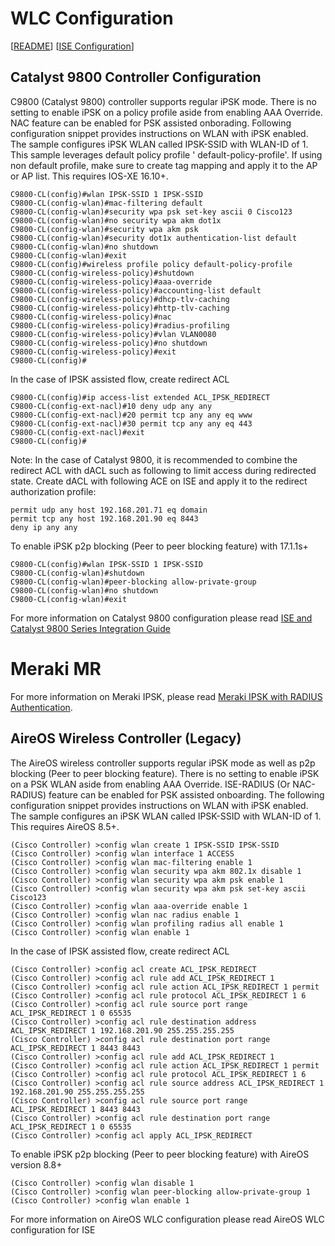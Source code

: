 # WLC Configuration

[[README](README.md)] [[ISE Configuration](ISE.md)]

## Catalyst 9800 Controller Configuration
C9800 (Catalyst 9800) controller supports regular iPSK mode. There is no setting to enable iPSK on a policy profile aside from enabling AAA Override. NAC feature can be enabled for PSK assisted onborading. Following configuration snippet provides instructions on WLAN with iPSK enabled. The sample configures iPSK WLAN called IPSK-SSID with WLAN-ID of 1. This sample leverages default policy profile ' default-policy-profile'. If using non default profile, make sure to create tag mapping and apply it to the AP or AP list. This requires IOS-XE 16.10+.

```
C9800-CL(config)#wlan IPSK-SSID 1 IPSK-SSID
C9800-CL(config-wlan)#mac-filtering default
C9800-CL(config-wlan)#security wpa psk set-key ascii 0 Cisco123
C9800-CL(config-wlan)#no security wpa akm dot1x
C9800-CL(config-wlan)#security wpa akm psk
C9800-CL(config-wlan)#security dot1x authentication-list default
C9800-CL(config-wlan)#no shutdown
C9800-CL(config-wlan)#exit
C9800-CL(config)#wireless profile policy default-policy-profile
C9800-CL(config-wireless-policy)#shutdown
C9800-CL(config-wireless-policy)#aaa-override
C9800-CL(config-wireless-policy)#accounting-list default
C9800-CL(config-wireless-policy)#dhcp-tlv-caching
C9800-CL(config-wireless-policy)#http-tlv-caching
C9800-CL(config-wireless-policy)#nac
C9800-CL(config-wireless-policy)#radius-profiling
C9800-CL(config-wireless-policy)#vlan VLAN0080
C9800-CL(config-wireless-policy)#no shutdown
C9800-CL(config-wireless-policy)#exit
C9800-CL(config)#
```
In the case of IPSK assisted flow, create redirect ACL
```
C9800-CL(config)#ip access-list extended ACL_IPSK_REDIRECT
C9800-CL(config-ext-nacl)#10 deny udp any any
C9800-CL(config-ext-nacl)#20 permit tcp any any eq www
C9800-CL(config-ext-nacl)#30 permit tcp any any eq 443
C9800-CL(config-ext-nacl)#exit
C9800-CL(config)#
```
Note: In the case of Catalyst 9800, it is recommended to combine the redirect ACL with dACL such as following to limit access during redirected state. Create dACL with following ACE on ISE and apply it to the redirect authorization profile:
```
permit udp any host 192.168.201.71 eq domain
permit tcp any host 192.168.201.90 eq 8443
deny ip any any
```
To enable iPSK p2p blocking (Peer to peer blocking feature) with 17.1.1s+
```
C9800-CL(config)#wlan IPSK-SSID 1 IPSK-SSID
C9800-CL(config-wlan)#shutdown
C9800-CL(config-wlan)#peer-blocking allow-private-group
C9800-CL(config-wlan)#no shutdown
C9800-CL(config-wlan)#exit
```
For more information on Catalyst 9800 configuration please read [ISE and Catalyst 9800 Series Integration Guide](https://community.cisco.com/t5/security-documents/ise-and-catalyst-9800-series-integration-guide/ta-p/3753060)

# Meraki MR

For more information on Meraki IPSK, please read [Meraki IPSK with RADIUS Authentication](https://documentation.meraki.com/MR/Access_Control/IPSK_with_RADIUS_Authentication?_gl=1*mhgalx*_ga*MTY3OTQwNDc1LjE2OTEzNzY4MDQ.*_ga_KP8QEFW4ML*MTcxNTQwMDkyOS40My4xLjE3MTU0MDIyNTYuNDMuMC4w).


## AireOS Wireless Controller (Legacy)

The AireOS wireless controller supports regular iPSK mode as well as p2p blocking (Peer to peer blocking feature). There is no setting to enable iPSK on a PSK WLAN aside from enabling AAA Override. ISE-RADIUS (Or NAC-RADIUS) feature can be enabled for PSK assisted onboarding. The following configuration snippet provides instructions on WLAN with iPSK enabled. The sample configures an iPSK WLAN called IPSK-SSID with WLAN-ID of 1. This requires AireOS 8.5+.

```plaintext
(Cisco Controller) >config wlan create 1 IPSK-SSID IPSK-SSID
(Cisco Controller) >config wlan interface 1 ACCESS
(Cisco Controller) >config wlan mac-filtering enable 1
(Cisco Controller) >config wlan security wpa akm 802.1x disable 1
(Cisco Controller) >config wlan security wpa akm psk enable 1
(Cisco Controller) >config wlan security wpa akm psk set-key ascii Cisco123
(Cisco Controller) >config wlan aaa-override enable 1
(Cisco Controller) >config wlan nac radius enable 1
(Cisco Controller) >config wlan profiling radius all enable 1
(Cisco Controller) >config wlan enable 1
```

In the case of IPSK assisted flow, create redirect ACL
```plaintext
(Cisco Controller) >config acl create ACL_IPSK_REDIRECT
(Cisco Controller) >config acl rule add ACL_IPSK_REDIRECT 1
(Cisco Controller) >config acl rule action ACL_IPSK_REDIRECT 1 permit
(Cisco Controller) >config acl rule protocol ACL_IPSK_REDIRECT 1 6
(Cisco Controller) >config acl rule source port range ACL_IPSK_REDIRECT 1 0 65535
(Cisco Controller) >config acl rule destination address ACL_IPSK_REDIRECT 1 192.168.201.90 255.255.255.255
(Cisco Controller) >config acl rule destination port range ACL_IPSK_REDIRECT 1 8443 8443
(Cisco Controller) >config acl rule add ACL_IPSK_REDIRECT 1
(Cisco Controller) >config acl rule action ACL_IPSK_REDIRECT 1 permit
(Cisco Controller) >config acl rule protocol ACL_IPSK_REDIRECT 1 6
(Cisco Controller) >config acl rule source address ACL_IPSK_REDIRECT 1 192.168.201.90 255.255.255.255
(Cisco Controller) >config acl rule source port range ACL_IPSK_REDIRECT 1 8443 8443
(Cisco Controller) >config acl rule destination port range ACL_IPSK_REDIRECT 1 0 65535
(Cisco Controller) >config acl apply ACL_IPSK_REDIRECT
```
To enable iPSK p2p blocking (Peer to peer blocking feature) with AireOS version 8.8+
```plaintext
(Cisco Controller) >config wlan disable 1
(Cisco Controller) >config wlan peer-blocking allow-private-group 1
(Cisco Controller) >config wlan enable 1
```
For more information on AireOS WLC configuration please read AireOS WLC configuration for ISE

